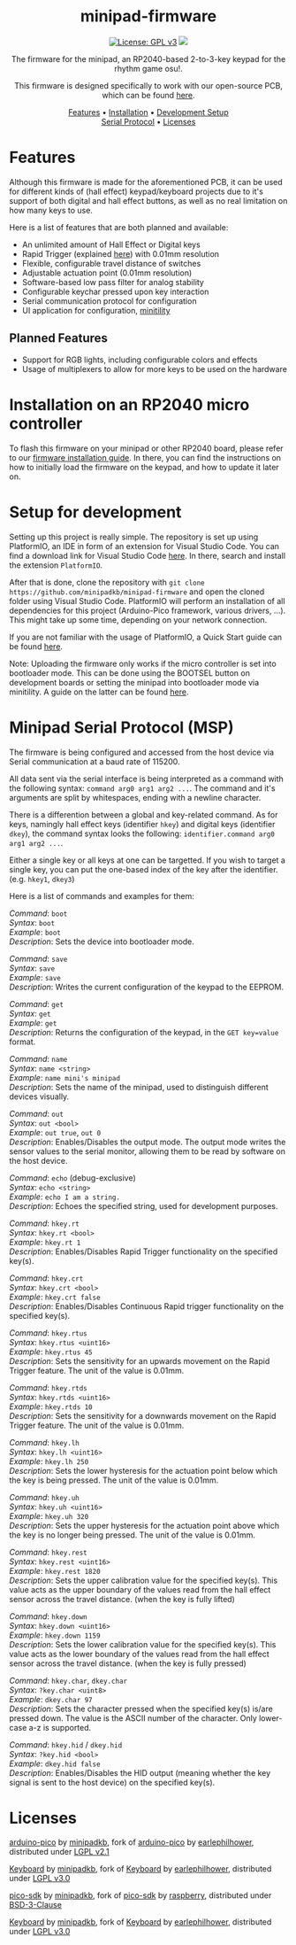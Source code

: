 <div align="center">

# minipad-firmware

[![License: GPL v3](https://img.shields.io/badge/License-GPLv3-blue.svg)](https://www.gnu.org/licenses/gpl-3.0)
<a href="https://discord.gg/minipad"><img src="https://discordapp.com/api/guilds/1056311828344483840/widget.png"></a>

The firmware for the minipad, an RP2040-based 2-to-3-key keypad for the rhythm game osu!.

This firmware is designed specifically to work with our open-source PCB, which can be found [here](https://github.com/minipadkb/minipad).

[Features](#features) • [Installation](#installation-on-an-rp2040-micro-controller) • [Development Setup](#setup-for-development)</br>
[Serial Protocol](#) • [Licenses](#licenses)
</div>

# Features

Although this firmware is made for the aforementioned PCB, it can be used for different kinds of (hall effect) keypad/keyboard projects due to it's support of both digital and hall effect buttons, as well as no real limitation on how many keys to use.

Here is a list of features that are both planned and available:
- An unlimited amount of Hall Effect or Digital keys
- Rapid Trigger (explained [here](https://github.com/minipadKB/minipad-firmware/blob/master/src/handlers/keypad_handler.cpp#L13)) with 0.01mm resolution
- Flexible, configurable travel distance of switches
- Adjustable actuation point (0.01mm resolution)
- Software-based low pass filter for analog stability
- Configurable keychar pressed upon key interaction
- Serial communication protocol for configuration
- UI application for configuration, [minitility](https://github.com/minipadkb/minitility)

Planned Features
-
- Support for RGB lights, including configurable colors and effects
- Usage of multiplexers to allow for more keys to be used on the hardware

# Installation on an RP2040 micro controller

To flash this firmware on your minipad or other RP2040 board, please refer to our [firmware installation guide](https://minipad.minii.moe/docs/minipad/install-firmware). In there, you can find the instructions on how to initially load the firmware on the keypad, and how to update it later on.

# Setup for development

Setting up this project is really simple. The repository is set up using PlatformIO, an IDE in form of an extension for Visual Studio Code.
You can find a download link for Visual Studio Code [here](https://code.visualstudio.com/). In there, search and install the extension `PlatformIO`.

After that is done, clone the repository with `git clone https://github.com/minipadkb/minipad-firmware` and open the cloned folder using Visual Studio Code. PlatformIO will perform an installation of all dependencies for this project (Arduino-Pico framework, various drivers, ...). This might take up some time, depending on your network connection.

If you are not familiar with the usage of PlatformIO, a Quick Start guide can be found [here](https://docs.platformio.org/en/stable/integration/ide/vscode.html).

Note: Uploading the firmware only works if the micro controller is set into bootloader mode. This can be done using the BOOTSEL button on development boards or setting the minipad into bootloader mode via minitility. A guide on the latter can be found [here](https://minipad.minii.moe/docs/minitility/get-started).

# Minipad Serial Protocol (MSP)

The firmware is being configured and accessed from the host device via Serial communication at a baud rate of 115200.

All data sent via the serial interface is being interpreted as a command with the following syntax:
`command arg0 arg1 arg2 ...`. The command and it's arguments are split by whitespaces, ending with a newline character.

There is a differention between a global and key-related command. As for keys, namingly hall effect keys (identifier `hkey`) and digital keys (identifier `dkey`), the command syntax looks the following: `identifier.command arg0 arg1 arg2 ...`.

Either a single key or all keys at one can be targetted. If you wish to target a single key, you can put the one-based index of the key after the identifier. (e.g. `hkey1`, `dkey3`)

Here is a list of commands and examples for them:

*Command*: `boot`</br>
*Syntax*: `boot`</br>
*Example*: `boot`</br>
*Description*: Sets the device into bootloader mode.

*Command*: `save`</br>
*Syntax*: `save`</br>
*Example*: `save`</br>
*Description*: Writes the current configuration of the keypad to the EEPROM.

*Command*: `get`</br>
*Syntax*: `get`</br>
*Example*: `get`</br>
*Description*: Returns the configuration of the keypad, in the `GET key=value` format.

*Command*: `name`</br>
*Syntax*: `name <string>`</br>
*Example*: `name mini's minipad`</br>
*Description*: Sets the name of the minipad, used to distinguish different devices visually.

*Command*: `out`</br>
*Syntax*: `out <bool>`</br>
*Example*: `out true`, `out 0`</br>
*Description*: Enables/Disables the output mode. The output mode writes the sensor values to the serial monitor, allowing them to be read by software on the host device.

*Command*: `echo` (debug-exclusive)</br>
*Syntax*: `echo <string>`</br>
*Example*: `echo I am a string.`</br>
*Description*: Echoes the specified string, used for development purposes.

*Command*: `hkey.rt`</br>
*Syntax*: `hkey.rt <bool>`</br>
*Example*: `hkey.rt 1`</br>
*Description*: Enables/Disables Rapid Trigger functionality on the specified key(s).

*Command*: `hkey.crt`</br>
*Syntax*: `hkey.crt <bool>`</br>
*Example*: `hkey.crt false`</br>
*Description*: Enables/Disables Continuous Rapid trigger functionality on the specified key(s).

*Command*: `hkey.rtus`</br>
*Syntax*: `hkey.rtus <uint16>`</br>
*Example*: `hkey.rtus 45`</br>
*Description*: Sets the sensitivity for an upwards movement on the Rapid Trigger feature. The unit of the value is 0.01mm.

*Command*: `hkey.rtds`</br>
*Syntax*: `hkey.rtds <uint16>`</br>
*Example*: `hkey.rtds 10`</br>
*Description*: Sets the sensitivity for a downwards movement on the Rapid Trigger feature. The unit of the value is 0.01mm.

*Command*: `hkey.lh`</br>
*Syntax*: `hkey.lh <uint16>`</br>
*Example*: `hkey.lh 250`</br>
*Description*: Sets the lower hysteresis for the actuation point below which the key is being pressed. The unit of the value is 0.01mm.

*Command*: `hkey.uh`</br>
*Syntax*: `hkey.uh <uint16>`</br>
*Example*: `hkey.uh 320`</br>
*Description*: Sets the upper hysteresis for the actuation point above which the key is no longer being pressed. The unit of the value is 0.01mm.

*Command*: `hkey.rest`</br>
*Syntax*: `hkey.rest <uint16>`</br>
*Example*: `hkey.rest 1820`</br>
*Description*: Sets the upper calibration value for the specified key(s). This value acts as the upper boundary of the values read from the hall effect sensor across the travel distance. (when the key is fully lifted)

*Command*: `hkey.down`</br>
*Syntax*: `hkey.down <uint16>`</br>
*Example*: `hkey.down 1159`</br>
*Description*: Sets the lower calibration value for the specified key(s). This value acts as the lower boundary of the values read from the hall effect sensor across the travel distance. (when the key is fully pressed)

*Command*: `hkey.char`, `dkey.char`</br>
*Syntax*: `?key.char <uint8>`</br>
*Example*: `dkey.char 97`</br>
*Description*: Sets the character pressed when the specified key(s) is/are pressed down. The value is the ASCII number of the character. Only lower-case a-z is supported.

*Command*: `hkey.hid` / `dkey.hid`</br>
*Syntax*: `?key.hid <bool>`</br>
*Example*: `dkey.hid false`</br>
*Description*: Enables/Disables the HID output (meaning whether the key signal is sent to the host device) on the specified key(s).

# Licenses

[arduino-pico](https://github.com/minipadkb/arduino-pico) by [minipadkb](https://github.com/minipadkb), fork of [arduino-pico](https://github.com/earlephilhower/arduino-pico) by [earlephilhower](https://github.com/earlephilhower), distributed under [LGPL v2.1](https://github.com/earlephilhower/arduino-pico/blob/master/LICENSE)

[Keyboard](https://github.com/minipadKB/minipad-firmware) by [minipadkb](https://github.com/minipadKB), fork of [Keyboard](https://github.com/earlephilhower/Keyboard) by [earlephilhower](https://github.com/earlephilhower), distributed under [LGPL v3.0](https://github.com/minipadkb/Keyboard/blob/master/LICENSE)

[pico-sdk](https://github.com/minipadKB/pico-sdk) by [minipadkb](https://github.com/minipadKB), fork of [pico-sdk](https://github.com/raspberry/pico-sdk) by [raspberry](https://github.com/raspberry), distributed under [BSD-3-Clause](https://github.com/minipadkb/pico-sdk/blob/master/LICENSE)

[Keyboard](https://github.com/minipadKB/minipad-firmware) by [minipadkb](https://github.com/minipadKB), fork of [Keyboard](https://github.com/earlephilhower/Keyboard) by [earlephilhower](https://github.com/earlephilhower), distributed under [LGPL v3.0](https://github.com/minipadkb/Keyboard/blob/master/LICENSE)

